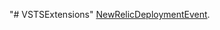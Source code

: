 "# VSTSExtensions" 
[NewRelicDeploymentEvent](https://github.com/shmulikah/VSTSExtensions/blob/master/NewRelicDeploymentEvent/overview.md).
